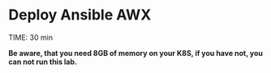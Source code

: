 # Deploy Ansible AWX
TIME: 30 min

**Be aware, that you need 8GB of memory on your K8S, if you have not, you can not run this lab.**


<!--stackedit_data:
eyJoaXN0b3J5IjpbLTE4NDIwNjI5ODUsLTI4NzcyODk5Nl19
-->